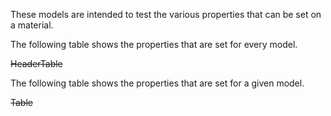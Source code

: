 These models are intended to test the various properties that can be set on a material.  

The following table shows the properties that are set for every model.  

~~HeaderTable~~
 
The following table shows the properties that are set for a given model.  

~~Table~~ 
